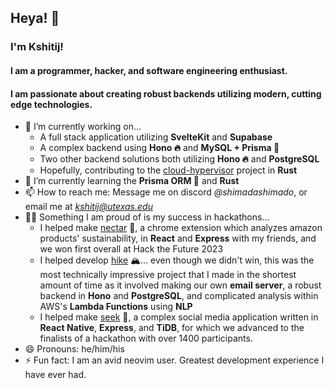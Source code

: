 ## Heya! 👋

### I'm Kshitij! 
#### I am a programmer, hacker, and software engineering enthusiast.
#### I am passionate about creating robust backends utilizing modern, cutting edge technologies.

- 🔭 I’m currently working on...
    - A full stack application utilizing **SvelteKit** and **Supabase**
    - A complex backend using **Hono 🔥** and **MySQL + Prisma 🌈**
    - Two other backend solutions both utilizing **Hono 🔥** and **PostgreSQL**
    - Hopefully, contributing to the [cloud-hypervisor](https://github.com/cloud-hypervisor/cloud-hypervisor) project in **Rust** 
- 🌱 I’m currently learning the **Prisma ORM 🌈** and **Rust**
- 📫 How to reach me: Message me on discord *@shimadashimado*, or email me at *kshitij@utexas.edu*
- 💪🏽 Something I am proud of is my success in hackathons...
    - I helped make [nectar](https://devpost.com/software/nectar-zmuwce) 🍯, a chrome extension which analyzes amazon products' sustainability, in **React** and **Express** with my friends, and we won first overall at Hack the Future 2023
    - I helped develop [hike](https://devpost.com/software/hike) 🏔️... even though we didn't win, this was the most technically impressive project that I made in the shortest amount of time as it involved making our own **email server**, a robust backend in **Hono** and **PostgreSQL**, and complicated analysis within AWS's **Lambda Functions** using **NLP**
    - I helped make [seek](https://devpost.com/software/seek-ju5cw8) 👀, a complex social media application written in **React Native**, **Express**, and **TiDB**, for which we advanced to the finalists of a hackathon with over 1400 participants.
- 😄 Pronouns: he/him/his
- ⚡ Fun fact: I am an avid neovim user. Greatest development experience I have ever had.
